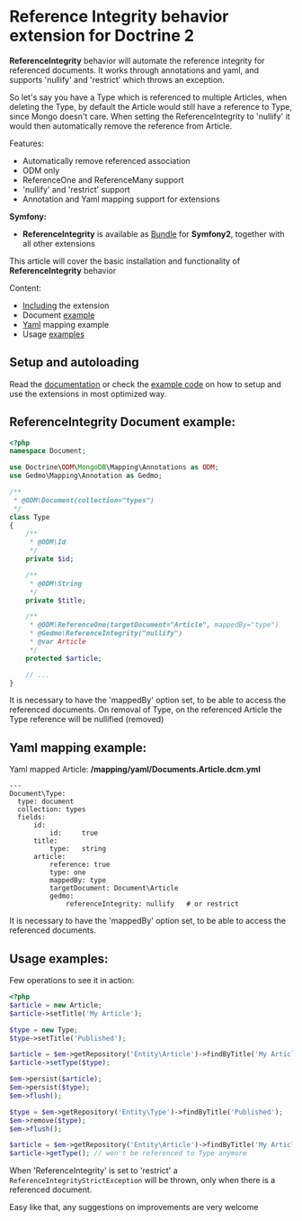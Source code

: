# Reference Integrity behavior extension for Doctrine 2

**ReferenceIntegrity** behavior will automate the reference integrity for referenced documents.
It works through annotations and yaml, and supports 'nullify' and 'restrict' which throws an exception.

So let's say you have a Type which is referenced to multiple Articles, when deleting the Type, by default the Article
would still have a reference to Type, since Mongo doesn't care. When setting the ReferenceIntegrity to 'nullify' it
would then automatically remove the reference from Article.

Features:

- Automatically remove referenced association
- ODM only
- ReferenceOne and ReferenceMany support
- 'nullify' and 'restrict' support
- Annotation and Yaml mapping support for extensions


**Symfony:**

- **ReferenceIntegrity** is available as [Bundle](http://github.com/stof/StofDoctrineExtensionsBundle)
for **Symfony2**, together with all other extensions

This article will cover the basic installation and functionality of **ReferenceIntegrity** behavior

Content:

- [Including](#including-extension) the extension
- Document [example](#document-mapping)
- [Yaml](#yaml-mapping) mapping example
- Usage [examples](#advanced-examples)

<a name="including-extension"></a>

## Setup and autoloading

Read the [documentation](http://github.com/l3pp4rd/DoctrineExtensions/blob/master/doc/annotations.md#em-setup)
or check the [example code](http://github.com/l3pp4rd/DoctrineExtensions/tree/master/example)
on how to setup and use the extensions in most optimized way.

<a name="document-mapping"></a>

## ReferenceIntegrity Document example:

``` php
<?php
namespace Document;

use Doctrine\ODM\MongoDB\Mapping\Annotations as ODM;
use Gedmo\Mapping\Annotation as Gedmo;

/**
 * @ODM\Document(collection="types")
 */
class Type
{
    /**
     * @ODM\Id
     */
    private $id;

    /**
     * @ODM\String
     */
    private $title;

    /**
     * @ODM\ReferenceOne(targetDocument="Article", mappedBy="type")
     * @Gedmo\ReferenceIntegrity("nullify")
     * @var Article
     */
    protected $article;

    // ...
}
```

It is necessary to have the 'mappedBy' option set, to be able to access the referenced documents.
On removal of Type, on the referenced Article the Type reference will be nullified (removed)

<a name="yaml-mapping"></a>

## Yaml mapping example:

Yaml mapped Article: **/mapping/yaml/Documents.Article.dcm.yml**

```
---
Document\Type:
  type: document
  collection: types
  fields:
      id:
          id:     true
      title:
          type:   string
      article:
          reference: true
          type: one
          mappedBy: type
          targetDocument: Document\Article
          gedmo:
              referenceIntegrity: nullify   # or restrict

```

It is necessary to have the 'mappedBy' option set, to be able to access the referenced documents.

<a name="advanced-examples"></a>

## Usage examples:

Few operations to see it in action:

``` php
<?php
$article = new Article;
$article->setTitle('My Article');

$type = new Type;
$type->setTitle('Published');

$article = $em->getRepository('Entity\Article')->findByTitle('My Article');
$article->setType($type);

$em->persist($article);
$em->persist($type);
$em->flush();

$type = $em->getRepository('Entity\Type')->findByTitle('Published');
$em->remove($type);
$em->flush();

$article = $em->getRepository('Entity\Article')->findByTitle('My Article');
$article->getType(); // won't be referenced to Type anymore
```

When 'ReferenceIntegrity' is set to 'restrict' a `ReferenceIntegrityStrictException` will be thrown, only when there
is a referenced document.

Easy like that, any suggestions on improvements are very welcome
